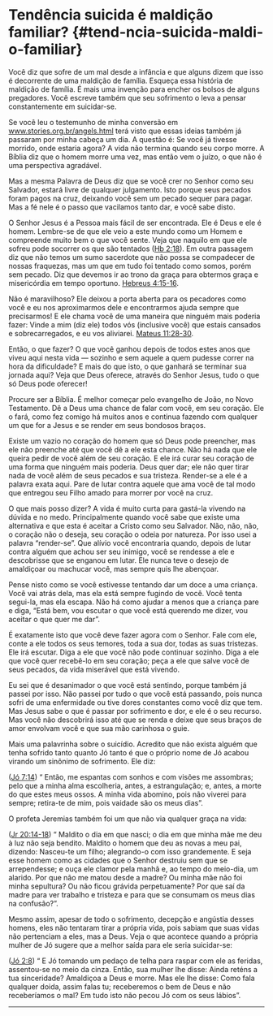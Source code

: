 # Tendência suicida é maldição familiar? {#tend-ncia-suicida-maldi-o-familiar}

Você diz que sofre de um mal desde a infância e que alguns dizem que isso é decorrente de uma maldição de família. Esqueça essa história de maldição de família. É mais uma invenção para encher os bolsos de alguns pregadores. Você escreve também que seu sofrimento o leva a pensar constantemente em suicidar-se.

Se você leu o testemunho de minha conversão em www.stories.org.br/angels.html terá visto que essas ideias também já passaram por minha cabeça um dia. A questão é: Se você já tivesse morrido, onde estaria agora? A vida não termina quando seu corpo morre. A Bíblia diz que o homem morre uma vez, mas então vem o juízo, o que não é uma perspectiva agradável.

Mas a mesma Palavra de Deus diz que se você crer no Senhor como seu Salvador, estará livre de qualquer julgamento. Isto porque seus pecados foram pagos na cruz, deixando você sem um pecado sequer para pagar. Mas a fé nele é o passo que vacilamos tanto dar, e você sabe disto.

O Senhor Jesus é a Pessoa mais fácil de ser encontrada. Ele é Deus e ele é homem. Lembre-se de que ele veio a este mundo como um Homem e compreende muito bem o que você sente. Veja que naquilo em que ele sofreu pode socorrer os que são tentados ([Hb 2:18](http://bibliaonline.com.br/acf/hb/2/18)). Em outra passagem diz que não temos um sumo sacerdote que não possa se compadecer de nossas fraquezas, mas um que em tudo foi tentado como somos, porém sem pecado. Diz que devemos ir ao trono da graça para obtermos graça e misericórdia em tempo oportuno. [Hebreus 4:15-16](http://bibliaonline.com.br/acf/hb/4/15-16).

Não é maravilhoso? Ele deixou a porta aberta para os pecadores como você e eu nos aproximarmos dele e encontrarmos ajuda sempre que precisarmos! E ele chama você de uma maneira que ninguém mais poderia fazer: Vinde a mim (diz ele) todos vós (inclusive você) que estais cansados e sobrecarregados, e eu vos aliviarei. [Mateus 11:28-30](http://bibliaonline.com.br/acf/mt/11/28-30).

Então, o que fazer? O que você ganhou depois de todos estes anos que viveu aqui nesta vida — sozinho e sem aquele a quem pudesse correr na hora da dificuldade? E mais do que isto, o que ganhará se terminar sua jornada aqui? Veja que Deus oferece, através do Senhor Jesus, tudo o que só Deus pode oferecer!

Procure ser a Bíblia. É melhor começar pelo evangelho de João, no Novo Testamento. Dê a Deus uma chance de falar com você, em seu coração. Ele o fará, como fez comigo há muitos anos e continua fazendo com qualquer um que for a Jesus e se render em seus bondosos braços.

Existe um vazio no coração do homem que só Deus pode preencher, mas ele não preenche até que você dê a ele esta chance. Não há nada que ele queira pedir de você além de seu coração. E ele irá curar seu coração de uma forma que ninguém mais poderia. Deus quer dar; ele não quer tirar nada de você além de seus pecados e sua tristeza. Render-se a ele é a palavra exata aqui. Pare de lutar contra aquele que ama você de tal modo que entregou seu Filho amado para morrer por você na cruz.

O que mais posso dizer? A vida é muito curta para gastá-la vivendo na dúvida e no medo. Principalmente quando você sabe que existe uma alternativa e que esta é aceitar a Cristo como seu Salvador. Não, não, não, o coração não o deseja, seu coração o odeia por natureza. Por isso usei a palavra “render-se”. Que alívio você encontraria quando, depois de lutar contra alguém que achou ser seu inimigo, você se rendesse a ele e descobrisse que se enganou em lutar. Ele nunca teve o desejo de amaldiçoar ou machucar você, mas sempre quis lhe abençoar.

Pense nisto como se você estivesse tentando dar um doce a uma criança. Você vai atrás dela, mas ela está sempre fugindo de você. Você tenta segui-la, mas ela escapa. Não há como ajudar a menos que a criança pare e diga, “Está bem, vou escutar o que você está querendo me dizer, vou aceitar o que quer me dar”.

É exatamente isto que você deve fazer agora com o Senhor. Fale com ele, conte a ele todos os seus temores, toda a sua dor, todas as suas tristezas. Ele irá escutar. Diga a ele que você não pode continuar sozinho. Diga a ele que você quer recebê-lo em seu coração; peça a ele que salve você de seus pecados, da vida miserável que está vivendo.

Eu sei que é desanimador o que você está sentindo, porque também já passei por isso. Não passei por tudo o que você está passando, pois nunca sofri de uma enfermidade ou tive dores constantes como você diz que tem. Mas Jesus sabe o que é passar por sofrimento e dor, e ele é o seu recurso. Mas você não descobrirá isso até que se renda e deixe que seus braços de amor envolvam você e que sua mão carinhosa o guie.

Mais uma palavrinha sobre o suicídio. Acredito que não exista alguém que tenha sofrido tanto quanto Jó tanto é que o próprio nome de Jó acabou virando um sinônimo de sofrimento. Ele diz:

([Jó 7:14](http://bibliaonline.com.br/acf/jó/7/14)) “ Então, me espantas com sonhos e com visões me assombras; pelo que a minha alma escolheria, antes, a estrangulação; e, antes, a morte do que estes meus ossos. A minha vida abomino, pois não viverei para sempre; retira-te de mim, pois vaidade são os meus dias”.

O profeta Jeremias também foi um que não via qualquer graça na vida:

([Jr 20:14-18](http://bibliaonline.com.br/acf/jr/20/14-18)) “ Maldito o dia em que nasci; o dia em que minha mãe me deu à luz não seja bendito. Maldito o homem que deu as novas a meu pai, dizendo: Nasceu-te um filho; alegrando-o com isso grandemente. E seja esse homem como as cidades que o Senhor destruiu sem que se arrependesse; e ouça ele clamor pela manhã e, ao tempo do meio-dia, um alarido. Por que não me matou desde a madre? Ou minha mãe não foi minha sepultura? Ou não ficou grávida perpetuamente? Por que saí da madre para ver trabalho e tristeza e para que se consumam os meus dias na confusão?”.

Mesmo assim, apesar de todo o sofrimento, decepção e angústia desses homens, eles não tentaram tirar a própria vida, pois sabiam que suas vidas não pertenciam a eles, mas a Deus. Veja o que acontece quando a própria mulher de Jó sugere que a melhor saída para ele seria suicidar-se:

([Jó 2:8](http://bibliaonline.com.br/acf/jó/2/8)) “ E Jó tomando um pedaço de telha para raspar com ele as feridas, assentou-se no meio da cinza. Então, sua mulher lhe disse: Ainda reténs a tua sinceridade? Amaldiçoa a Deus e morre. Mas ele lhe disse: Como fala qualquer doida, assim falas tu; receberemos o bem de Deus e não receberíamos o mal? Em tudo isto não pecou Jó com os seus lábios”.

*****